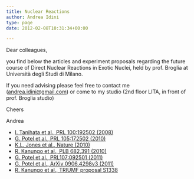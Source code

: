 ```yaml
---
title: Nuclear Reactions
author: Andrea Idini
type: page
date: 2012-02-08T10:31:34+00:00

---
```

Dear colleagues,

you find below the articles and experiment proposals regarding the future course of Direct Nuclear Reactions in Exotic Nuclei, held by prof. Broglia at Università degli Studi di Milano.

If you need advising please feel free to contact me (andrea.idini@gmail.com) or come to my studio (2nd floor LITA, in front of prof. Broglia studio)

Cheers

Andrea

- [I. Tanihata et al., PRL 100:192502 (2008)][1]
- [G. Potel et al., PRL 105:172502 (2010)][2]
- [K.L. Jones et al., Nature (2010)][3]
- [R. Kanungo et al., PLB 682,391 (2010)][4]
- [G. Potel et al., PRL107:092501 (2011)][5]
- [G. Potel et al., ArXiv 0906.4298v3 (2011)][6]
- [R. Kanungo et al., TRIUMF proposal S1338][7]

 [1]: http://www.phme.it/wp-content/uploads/2012/02/PhysRevLett.100.192502.pdf
 [2]: http://www.phme.it/wp-content/uploads/2012/02/PhysRevLett.105.172502.pdf
 [3]: http://www.phme.it/wp-content/uploads/2012/02/nature09048.pdf
 [4]: http://www.phme.it/wp-content/uploads/2012/02/PLB-682.pdf
 [5]: http://www.phme.it/wp-content/uploads/2012/02/PhysRevLett.107.0925011.pdf
 [6]: http://www.phme.it/wp-content/uploads/2012/02/0906.4298v3.pdf
 [7]: http://www.phme.it/wp-content/uploads/2012/02/S1338_draft.pdf